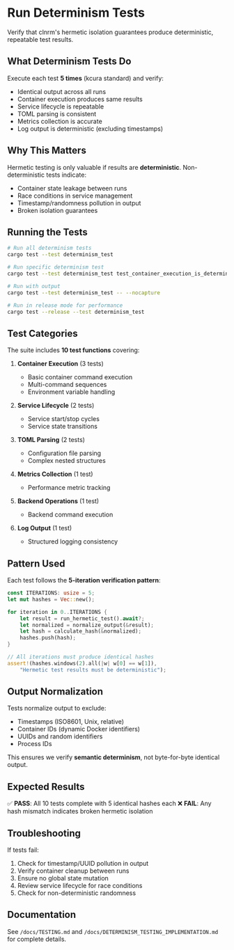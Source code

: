 # Run Determinism Tests

Verify that clnrm's hermetic isolation guarantees produce deterministic, repeatable test results.

## What Determinism Tests Do

Execute each test **5 times** (kcura standard) and verify:
- Identical output across all runs
- Container execution produces same results
- Service lifecycle is repeatable
- TOML parsing is consistent
- Metrics collection is accurate
- Log output is deterministic (excluding timestamps)

## Why This Matters

Hermetic testing is only valuable if results are **deterministic**. Non-deterministic tests indicate:
- Container state leakage between runs
- Race conditions in service management
- Timestamp/randomness pollution in output
- Broken isolation guarantees

## Running the Tests

```bash
# Run all determinism tests
cargo test --test determinism_test

# Run specific determinism test
cargo test --test determinism_test test_container_execution_is_deterministic

# Run with output
cargo test --test determinism_test -- --nocapture

# Run in release mode for performance
cargo test --release --test determinism_test
```

## Test Categories

The suite includes **10 test functions** covering:

1. **Container Execution** (3 tests)
   - Basic container command execution
   - Multi-command sequences
   - Environment variable handling

2. **Service Lifecycle** (2 tests)
   - Service start/stop cycles
   - Service state transitions

3. **TOML Parsing** (2 tests)
   - Configuration file parsing
   - Complex nested structures

4. **Metrics Collection** (1 test)
   - Performance metric tracking

5. **Backend Operations** (1 test)
   - Backend command execution

6. **Log Output** (1 test)
   - Structured logging consistency

## Pattern Used

Each test follows the **5-iteration verification pattern**:

```rust
const ITERATIONS: usize = 5;
let mut hashes = Vec::new();

for iteration in 0..ITERATIONS {
    let result = run_hermetic_test().await?;
    let normalized = normalize_output(&result);
    let hash = calculate_hash(&normalized);
    hashes.push(hash);
}

// All iterations must produce identical hashes
assert!(hashes.windows(2).all(|w| w[0] == w[1]),
    "Hermetic test results must be deterministic");
```

## Output Normalization

Tests normalize output to exclude:
- Timestamps (ISO8601, Unix, relative)
- Container IDs (dynamic Docker identifiers)
- UUIDs and random identifiers
- Process IDs

This ensures we verify **semantic determinism**, not byte-for-byte identical output.

## Expected Results

✅ **PASS**: All 10 tests complete with 5 identical hashes each
❌ **FAIL**: Any hash mismatch indicates broken hermetic isolation

## Troubleshooting

If tests fail:
1. Check for timestamp/UUID pollution in output
2. Verify container cleanup between runs
3. Ensure no global state mutation
4. Review service lifecycle for race conditions
5. Check for non-deterministic randomness

## Documentation

See `/docs/TESTING.md` and `/docs/DETERMINISM_TESTING_IMPLEMENTATION.md` for complete details.
